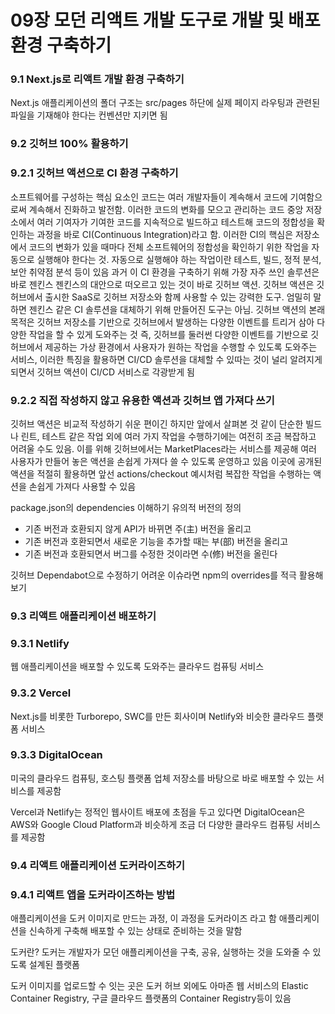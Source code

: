 # 09장 모던 리액트 개발 도구로 개발 및 배포 환경 구축하기

### 9.1 Next.js로 리액트 개발 환경 구축하기
Next.js 애플리케이션의 폴더 구조는 src/pages 하단에 실제 페이지 라우팅과 관련된 파일을 기재해야 한다는 컨벤션만 지키면 됨

### 9.2 깃허브 100% 활용하기

### 9.2.1 깃허브 액션으로 CI 환경 구축하기
소프트웨어를 구성하는 핵심 요소인 코드는 여러 개발자들이 계속해서 코드에 기여함으로써 계속해서 진화하고 발전함. 이러한 코드의 변화를 모으고 관리하는 코드 중앙 저장소에서 여러 기여자가 기여한 코드를 지속적으로 빌드하고 테스트해 코드의 정합성을 확인하는 과정을 바로 CI(Continuous Integration)라고 함. 이러한 CI의 핵심은 저장소에서 코드의 변화가 있을 때마다 전체 소프트웨어의 정합성을 확인하기 위한 작업을 자동으로 실행해야 한다는 것.
자동으로 실행해야 하는 작업이란 테스트, 빌드, 정적 분석, 보안 취약점 분석 등이 있음
과거 이 CI 환경을 구축하기 위해 가장 자주 쓰인 솔루션은 바로 젠킨스
젠킨스의 대안으로 떠오르고 있는 것이 바로 깃허브 액션.
깃허브 액션은 깃허브에서 출시한 SaaS로 깃허브 저장소와 함께 사용할 수 있는 강력한 도구.
엄밀히 말하면 젠킨스 같은 CI 솔루션을 대체하기 위해 만들어진 도구는 아님. 깃허브 액션의 본래 목적은 깃허브 저장소를 기반으로 깃허브에서 발생하는 다양한 이벤트를 트리거 삼아 다양한 작업을 할 수 있게 도와주는 것
즉, 깃허브를 둘러썬 다양한 이벤트를 기반으로 깃허브에서 제공하는 가상  환경에서 사용자가 원하는 작업을 수행할 수 있도록 도와주는 서비스, 이러한 특징을 활용하면 CI/CD 솔루션을 대체할 수 있따는 것이 널리 알려지게 되면서 깃허브 액션이 CI/CD 서비스로 각광받게 됨

### 9.2.2 직접 작성하지 않고 유용한 액션과 깃허브 앱 가져다 쓰기
깃허브 액션은 비교적 작성하기 쉬운 편이긴 하지만 앞에서 살펴본 것 같이 단순한 빌드나 린트, 테스트 같은 작업 외에 여러 가지 작업을 수행하기에는 여전히 조금 복잡하고 어려울 수도 있음. 이를 위해 깃허브에서는 MarketPlaces라는 서비스를 제공해 여러 사용자가 만들어 놓은 액션을 손쉽게 가져다 쓸 수 있도록 운영하고 있음
이곳에 공개된 액션을 적절히 활용하면 앞선 actions/checkout 예시처럼 복잡한 작업을 수행하는 액션을 손쉽게 가져다 사용할 수 있음

package.json의 dependencies 이해하기
유의적 버전의 정의
- 기존 버전과 호환되지 않게 API가 바뀌면 주(主) 버전을 올리고
- 기존 버전과 호환되면서 새로운 기능을 추가할 때는 부(部) 버전을 올리고
- 기존 버전과 호환되면서 버그를 수정한 것이라면 수(修) 버전을 올린다

깃허브 Dependabot으로 수정하기 어려운 이슈라면 npm의 overrides를 적극 활용해 보기

### 9.3 리액트 애플리케이션 배포하기
### 9.3.1 Netlify
웹 애플리케이션을 배포할 수 있도록 도와주는 클라우드 컴퓨팅 서비스

### 9.3.2 Vercel
Next.js를 비롯한 Turborepo, SWC를 만든 회사이며 Netlify와 비슷한 클라우드 플랫폼 서비스

### 9.3.3 DigitalOcean
미국의 클라우드 컴퓨팅, 호스팅 플랫폼 업체
저장소를 바탕으로 바로 배포할 수 있는 서비스를 제공함

Vercel과 Netlify는 정적인 웹사이트 배포에 초점을 두고 있다면 DigitalOcean은 AWS와 Google Cloud Platform과 비슷하게 조금 더 다양한 클라우드 컴퓨팅 서비스를 제공함

### 9.4 리액트 애플리케이션 도커라이즈하기

### 9.4.1 리액트 앱을 도커라이즈하는 방법
애플리케이션을 도커 이미지로 만드는 과정, 이 과정을 도커라이즈 라고 함
애플리케이션을 신속하게 구축해 배포할 수 있는 상태로 준비하는 것을 말함

도커란?
도커는 개발자가 모던 애플리케이션을 구축, 공유, 실행하는 것을 도와줄 수 있도록 설계된 플랫폼

도커 이미지를 업로드할 수 잇는 곳은 도커 허브 외에도 아마존 웹 서비스의 Elastic Container Registry, 구글 클라우드 플랫폼의 Container Registry등이 있음
